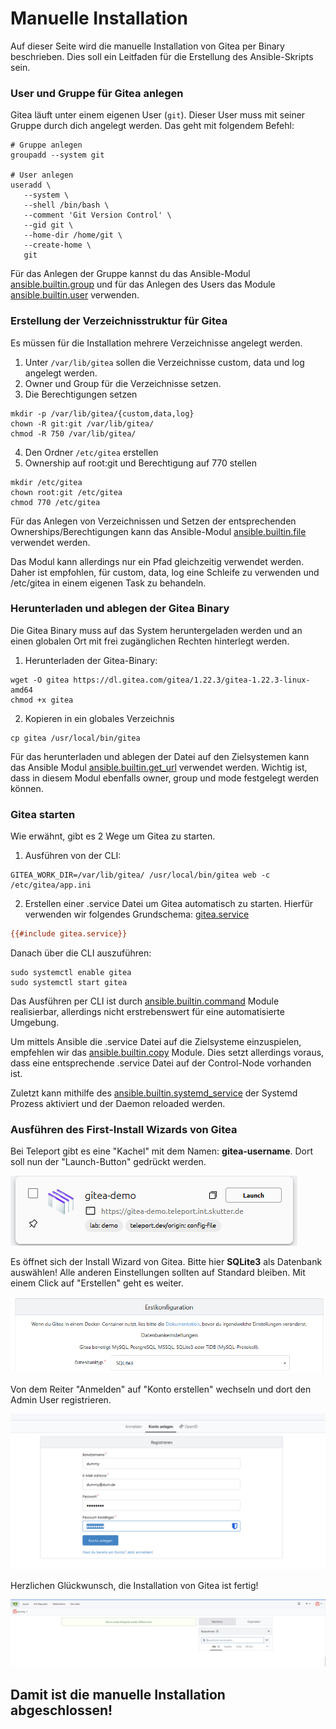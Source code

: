 # Manuelle Installation

Auf dieser Seite wird die manuelle Installation von Gitea per Binary beschrieben. Dies soll ein Leitfaden für die Erstellung des Ansible-Skripts sein.


### User und Gruppe für Gitea anlegen

Gitea läuft unter einem eigenen User (`git`). Dieser User muss mit seiner Gruppe durch dich angelegt werden. Das geht mit folgendem Befehl:

```shell
# Gruppe anlegen
groupadd --system git

# User anlegen
useradd \
   --system \
   --shell /bin/bash \
   --comment 'Git Version Control' \
   --gid git \
   --home-dir /home/git \
   --create-home \
   git
```

Für das Anlegen der Gruppe kannst du das Ansible-Modul [ansible.builtin.group](https://docs.ansible.com/ansible/latest/collections/ansible/builtin/group_module.html) und für das Anlegen des Users das Module [ansible.builtin.user](https://docs.ansible.com/ansible/latest/collections/ansible/builtin/user_module.html) verwenden.



### Erstellung der Verzeichnisstruktur für Gitea
Es müssen für die Installation mehrere Verzeichnisse angelegt werden.
1. Unter `/var/lib/gitea` sollen die Verzeichnisse custom, data und log angelegt werden.
2. Owner und Group für die Verzeichnisse setzen.
3. Die Berechtigungen setzen
```shell
mkdir -p /var/lib/gitea/{custom,data,log}
chown -R git:git /var/lib/gitea/
chmod -R 750 /var/lib/gitea/
```

4. Den Ordner `/etc/gitea` erstellen
5. Ownership auf root:git und Berechtigung auf 770 stellen

```shell
mkdir /etc/gitea
chown root:git /etc/gitea
chmod 770 /etc/gitea
```

Für das Anlegen von Verzeichnissen und Setzen der entsprechenden Ownerships/Berechtigungen kann das Ansible-Modul [ansible.builtin.file](https://docs.ansible.com/ansible/latest/collections/ansible/builtin/file_module.html) verwendet werden.

Das Modul kann allerdings nur ein Pfad gleichzeitig verwendet werden. 
Daher ist empfohlen, für custom, data, log eine Schleife zu verwenden und /etc/gitea in einem eigenen Task zu behandeln.


### Herunterladen und ablegen der Gitea Binary
Die Gitea Binary muss auf das System heruntergeladen werden und an einen globalen Ort mit frei zugänglichen Rechten hinterlegt werden.
1. Herunterladen der Gitea-Binary:
```shell
wget -O gitea https://dl.gitea.com/gitea/1.22.3/gitea-1.22.3-linux-amd64
chmod +x gitea
```
2. Kopieren in ein globales Verzeichnis
```shell
cp gitea /usr/local/bin/gitea
```

Für das herunterladen und ablegen der Datei auf den Zielsystemen kann das Ansible Modul [ansible.builtin.get_url](https://docs.ansible.com/ansible/latest/collections/ansible/builtin/get_url_module.html) verwendet werden. Wichtig ist, dass in diesem Modul ebenfalls owner, group und mode festgelegt werden können.


### Gitea starten
Wie erwähnt, gibt es 2 Wege um Gitea zu starten.
1. Ausführen von der CLI:
```shell
GITEA_WORK_DIR=/var/lib/gitea/ /usr/local/bin/gitea web -c /etc/gitea/app.ini
```
2. Erstellen einer .service Datei um Gitea automatisch zu starten. Hierfür verwenden wir folgendes Grundschema: [gitea.service](https://github.com/go-gitea/gitea/blob/release/v1.22/contrib/systemd/gitea.service)

```ini
{{#include gitea.service}}
```
Danach über die CLI auszuführen:

```shell
sudo systemctl enable gitea
sudo systemctl start gitea
```

Das Ausführen per CLI ist durch [ansible.builtin.command](https://docs.ansible.com/ansible/latest/collections/ansible/builtin/command_module.html) Module realisierbar, allerdings nicht erstrebenswert für eine automatisierte Umgebung. 

Um mittels Ansible die .service Datei auf die Zielsysteme einzuspielen, empfehlen wir das [ansible.builtin.copy](https://docs.ansible.com/ansible/latest/collections/ansible/builtin/copy_module.html) Module. Dies setzt allerdings voraus, dass eine entsprechende .service Datei auf der Control-Node vorhanden ist.

Zuletzt kann mithilfe des [ansible.builtin.systemd_service](https://docs.ansible.com/ansible/latest/collections/ansible/builtin/systemd_service_module.html) der Systemd Prozess aktiviert und der Daemon reloaded werden.


### Ausführen des First-Install Wizards von Gitea

Bei Teleport gibt es eine "Kachel" mit dem Namen: **gitea-username**. Dort soll nun der "Launch-Button" gedrückt werden.

![Teleport-Übersicht](images/01-teleport.png)

Es öffnet sich der Install Wizard von Gitea. Bitte hier **SQLite3** als Datenbank auswählen! Alle anderen Einstellungen sollten auf Standard bleiben. Mit einem Click auf "Erstellen" geht es weiter.

![Installations-Wizard](images/02-config.png)

Von dem Reiter "Anmelden" auf "Konto erstellen" wechseln und dort den Admin User registrieren.

![Admin User erstellen](images/03-admin_create.png) 

Herzlichen Glückwunsch, die Installation von Gitea ist fertig!

![fertig](images/04-finish.png)


## Damit ist die manuelle Installation abgeschlossen!